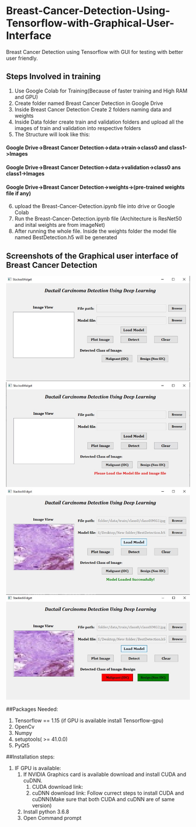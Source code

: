 # Breast-Cancer-Detection-Using-Tensorflow-with-Graphical-User-Interface

Breast Cancer Detection using Tensorflow with GUI for testing with better user friendly.
## Steps Involved in training
1. Use Google Colab for Training(Because of faster training and High RAM and GPU)
2. Create folder named Breast Cancer Detection in Google Drive
3. Inside Breast Cancer Detection Create 2 folders naming data and weights
4. Inside Data folder create train and validation folders and upload all the images of train and validation into respective folders
5. The Structure will look like this:
#### Google Drive->Breast Cancer Detection->data->train->class0 and class1->Images
#### Google Drive->Breast Cancer Detection->data->validation->class0 ans class1->Images
#### Google Drive->Breast Cancer Detection->weights->(pre-trained weights file if any)
6. upload the Breast-Cancer-Detection.ipynb file into drive or Google Colab 
7. Run the Breast-Cancer-Detection.ipynb file (Architecture is ResNet50 and inital weights are from imageNet)
8. After running the whole file. Inside the weights folder the model file named BestDetection.h5 will be generated
## Screenshots of the Graphical user interface of Breast Cancer Detection
![Image of GUI](https://github.com/Karthik-S-EC/Breast-Cancer-Detection-Using-Tensorflow-with-Graphical-User-Interface/blob/master/Annotation%202020-05-01%20111633.jpg)
![Clicking on Detect without selecting the Image](https://github.com/Karthik-S-EC/Breast-Cancer-Detection-Using-Tensorflow-with-Graphical-User-Interface/blob/master/Annotation%202020-05-01%20111718.jpg)
![Loaded Custom Dataset Trained Model](https://github.com/Karthik-S-EC/Breast-Cancer-Detection-Using-Tensorflow-with-Graphical-User-Interface/blob/master/Annotation%202020-05-01%20111840.jpg)
![Result of one of the Image](https://github.com/Karthik-S-EC/Breast-Cancer-Detection-Using-Tensorflow-with-Graphical-User-Interface/blob/master/Annotation%202020-05-01%20111912.jpg)

##Packages Needed:
1. Tensorflow == 1.15 (if GPU is available install Tensorflow-gpu)
2. OpenCv
3. Numpy
4. setuptools( >= 41.0.0)
5. PyQt5

##Installation steps:
1. IF GPU is available:
    1. If NVIDIA Graphics card is available download and install CUDA and cuDNN.
       1. CUDA download link:
       2. cuDNN download link:
       Follow currect steps to install CUDA and cuDNN(Make sure that both CUDA and cuDNN are of same version)
    2. Install python 3.6.8
    3. Open Command prompt
    
